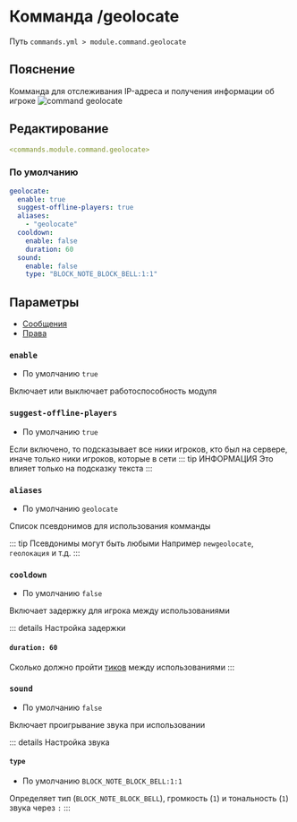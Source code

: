 # Комманда /geolocate
Путь `commands.yml > module.command.geolocate`

## Пояснение
Комманда для отслеживания IP-адреса и получения информации об игроке
![command geolocate](/commandgeolocate.png)

## Редактирование
```yaml
<commands.module.command.geolocate>
```

### По умолчанию
```yaml
geolocate:
  enable: true
  suggest-offline-players: true
  aliases:
    - "geolocate"
  cooldown:
    enable: false
    duration: 60
  sound:
    enable: false
    type: "BLOCK_NOTE_BLOCK_BELL:1:1"
```

## Параметры

- [Сообщения](/en/messages/ru_ru/module/command/geolocate/)
- [Права](/en/permissions/module/command/geolocate/)

### `enable`
- По умолчанию `true`

Включает или выключает работоспособность модуля

### `suggest-offline-players`
- По умолчанию `true`

Если включено, то подсказывает все ники игроков, кто был на сервере, иначе только ники игроков, которые в сети
::: tip ИНФОРМАЦИЯ
Это влияет только на подсказку текста
:::

### `aliases`
- По умолчанию `geolocate`

Список псевдонимов для использования комманды

::: tip Псевдонимы могут быть любыми
Например `newgeolocate`, `геолокация` и т.д.
:::

### `cooldown`
- По умолчанию `false`

Включает задержку для игрока между использованиями

::: details Настройка задержки
#### `duration: 60`

Сколько должно пройти [тиков](https://ru.minecraft.wiki/w/%D0%A2%D0%B0%D0%BA%D1%82) между использованиями
:::

### `sound`
- По умолчанию `false`

Включает проигрывание звука при использовании

::: details Настройка звука
#### `type`
- По умолчанию `BLOCK_NOTE_BLOCK_BELL:1:1`

Определяет тип (`BLOCK_NOTE_BLOCK_BELL`), громкость (`1`) и тональность (`1`) звука через `:`
:::